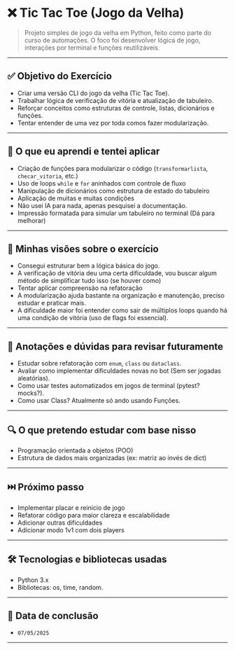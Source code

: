 # ❌ Tic Tac Toe (Jogo da Velha)

> Projeto simples de jogo da velha em Python, feito como parte do curso de automações. O foco foi desenvolver lógica de jogo, interações por terminal e funções reutilizáveis.

---

## ✅ Objetivo do Exercício

- Criar uma versão CLI do jogo da velha (Tic Tac Toe).
- Trabalhar lógica de verificação de vitória e atualização de tabuleiro.
- Reforçar conceitos como estruturas de controle, listas, dicionários e funções.
- Tentar entender de uma vez por toda comos fazer modularização.

---

## 🧠 O que eu aprendi e tentei aplicar

- Criação de funções para modularizar o código (`transformarlista`, `checar_vitoria`, etc.)
- Uso de loops `while` e `for` aninhados com controle de fluxo
- Manipulação de dicionários como estrutura de estado do tabuleiro
- Aplicação de muitas e muitas condições
- Não usei IA para nada, apenas pesquisei a documentação.
- Impressão formatada para simular um tabuleiro no terminal (Dá para melhorar)

---

## 💭 Minhas visões sobre o exercício

- Consegui estruturar bem a lógica básica do jogo.
- A verificação de vitória deu uma certa dificuldade, vou buscar algum método de simplificar tudo isso (se houver como)
- Tentar aplicar compreensão na refatoração
- A modularização ajuda bastante na organização e manutenção, preciso estudar e praticar mais.
- A dificuldade maior foi entender como sair de múltiplos loops quando há uma condição de vitória (uso de flags foi essencial).

---

## 📌 Anotações e dúvidas para revisar futuramente

- Estudar sobre refatoração com `enum`, `class` ou `dataclass`.
- Avaliar como implementar dificuldades novas no bot (Sem ser jogadas aleatórias).
- Como usar testes automatizados em jogos de terminal (pytest? mocks?).
- Como usar Class? Atualmente só ando usando Funções.

---

## 🔍 O que pretendo estudar com base nisso

- Programação orientada a objetos (POO)
- Estrutura de dados mais organizadas (ex: matriz ao invés de dict)

---

## ⏭️ Próximo passo

- Implementar placar e reinício de jogo
- Refatorar código para maior clareza e escalabilidade
- Adicionar outras dificuldades
- Adicionar modo 1v1 com dois players

---

## 🛠️ Tecnologias e bibliotecas usadas

- Python 3.x
- Bibliotecas: os, time, random.

---

## 📅 Data de conclusão

- `07/05/2025`

---